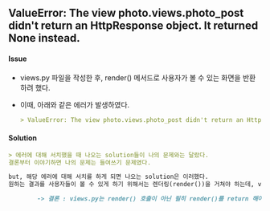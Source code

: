 ## ValueError: The view photo.views.photo_post didn't return an HttpResponse object. It returned None instead.



#### Issue

- views.py 파일을 작성한 후, render() 메서드로 사용자가 볼 수 있는 화면을 반환하려 했다. 

- 이때, 아래와 같은 에러가 발생하였다.

  ```markdown
  > ValueError: The view photo.views.photo_post didn't return an HttpResponse object. It returned None instead.
  ```



#### Solution 

```markdown
> 에러에 대해 서치했을 때 나오는 solution들이 나의 문제와는 달랐다.
결론부터 이야기하면 나의 문제는 들여쓰기 문제였다. 

but, 해당 에러에 대해 서치를 하게 되면 나오는 solution은 이러했다.
원하는 결과를 사용자들이 볼 수 있게 하기 위해서는 렌더링(render())을 거쳐야 하는데, views.py 파일은 무조건적으로 render()를 return 해야 하는 것. 단순히 render() 메서드를 호출하는 것으로는 안된다고 한다. 

		-> 결론 : views.py는 render() 호출이 아닌 필히 render()를 return 해야 한다.
```

